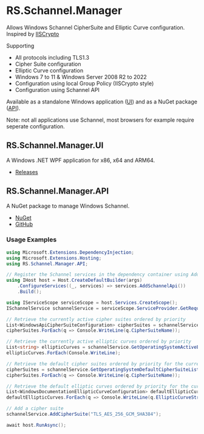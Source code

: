 # RS.Schannel.Manager
Allows Windows Schannel CipherSuite and Elliptic Curve configuration.
Inspired by [IISCrypto](https://www.nartac.com/Products/IISCrypto/)

Supporting
* All protocols including TLS1.3
* Cipher Suite configuration
* Elliptic Curve configuration
* Windows 7 to 11 & Windows Server 2008 R2 to 2022
* Configuration using local Group Policy (IISCrypto style)
* Configuration using Schannel API

Available as a standalone Windows application ([UI](#rsschannelmanagerui)) and as a NuGet package ([API](#rsschannelmanagerapi)).

Note: not all applications use Schannel, most browsers for example require seperate configuration.

## RS.Schannel.Manager.UI
A Windows .NET WPF application for x86, x64 and ARM64.

* [Releases](https://github.com/Rans4ckeR/RS.Schannel.Manager/releases)

## RS.Schannel.Manager.API
A NuGet package to manage Windows Schannel.

* [NuGet](https://www.nuget.org/packages/RS.Schannel.Manager.API)
* [GitHub](https://github.com/Rans4ckeR?tab=packages&repo_name=RS.Schannel.Manager)

### Usage Examples

```C#
using Microsoft.Extensions.DependencyInjection;
using Microsoft.Extensions.Hosting;
using RS.Schannel.Manager.API;

// Register the Schannel services in the dependency container using AddSchannelApi()
using IHost host = Host.CreateDefaultBuilder(args)
    .ConfigureServices((_, services) => services.AddSchannelApi())
    .Build();

using IServiceScope serviceScope = host.Services.CreateScope();
ISchannelService schannelService = serviceScope.ServiceProvider.GetRequiredService<ISchannelService>();

// Retrieve the currently active cipher suites ordered by priority
List<WindowsApiCipherSuiteConfiguration> cipherSuites = schannelService.GetOperatingSystemActiveCipherSuiteList();
cipherSuites.ForEach(q => Console.WriteLine(q.CipherSuiteName));

// Retrieve the currently active elliptic curves ordered by priority
List<string> ellipticCurves = schannelService.GetOperatingSystemActiveEllipticCurveList();
ellipticCurves.ForEach(Console.WriteLine);

// Retrieve the default cipher suites ordered by priority for the current OS
cipherSuites = schannelService.GetOperatingSystemDefaultCipherSuiteList();
cipherSuites.ForEach(q => Console.WriteLine(q.CipherSuiteName));

// Retrieve the default elliptic curves ordered by priority for the current OS
List<WindowsDocumentationEllipticCurveConfiguration> defaultEllipticCurves = schannelService.GetOperatingSystemDefaultEllipticCurveList();
defaultEllipticCurves.ForEach(q => Console.WriteLine(q.EllipticCurveString));

// Add a cipher suite
schannelService.AddCipherSuite("TLS_AES_256_GCM_SHA384");

await host.RunAsync();
```